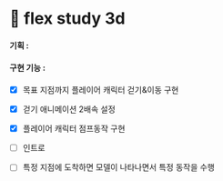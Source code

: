 # 🤖 flex study 3d

#### 기획 : 

#### 구현 기능 : 

 - [x] 목표 지점까지 플레이어 캐릭터 걷기&이동 구현

 - [x] 걷기 애니메이션 2배속 설정

 - [x] 플레이어 캐릭터 점프동작 구현

 - [ ] 인트로

 - [ ] 특정 지점에 도착하면 모델이 나타나면서 특정 동작을 수행


